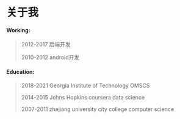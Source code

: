 # 关于我

#### Working:

> 2012-2017 后端开发
>
> 2010-2012 android开发

#### Education:

> 2018-2021 Georgia Institute of Technology OMSCS
>
> 2014-2015 Johns Hopkins coursera data science
>
> 2007-2011 zhejiang university city college computer science



